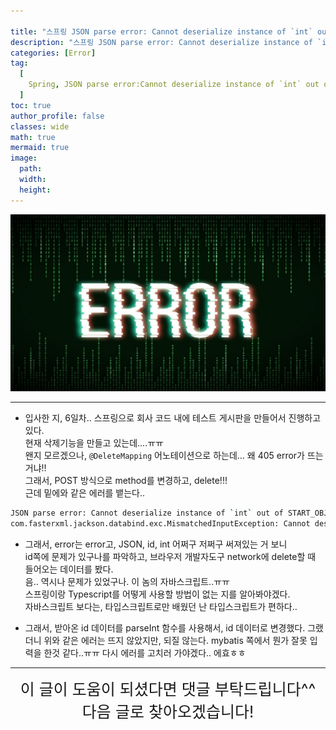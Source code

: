 ```yaml
---

title: "스프링 JSON parse error: Cannot deserialize instance of `int` out of START_OBJECT token; nested exception"
description: "스프링 JSON parse error: Cannot deserialize instance of `int` out of START_OBJECT token; nested exception"
categories: [Error]
tag:
  [
    Spring, JSON parse error:Cannot deserialize instance of `int` out of START_OBJECT token; nested exception, JSON, parse, error, Cannot, deserialize, instance, of, START_OBJECT, nested, exception
  ]
toc: true
author_profile: false
classes: wide
math: true
mermaid: true
image:
  path: 
  width: 
  height:
---
```


![](/assets/img/etc/error.png)

---

- 입사한 지, 6일차.. 스프링으로 회사 코드 내에 테스트 게시판을 만들어서 진행하고 있다.<br>
현재 삭제기능을 만들고 있는데....ㅠㅠ<br>
왠지 모르겠으나, `@DeleteMapping` 어노테이션으로 하는데... 왜 405 error가 뜨는거냐!!<br>
그래서, POST 방식으로 method를 변경하고, delete!!!<br>
근데 밑에와 같은 에러를 뱉는다..<br>

```bash
JSON parse error: Cannot deserialize instance of `int` out of START_OBJECT token; nested exception is 
com.fasterxml.jackson.databind.exc.MismatchedInputException: Cannot deserialize instance of `int` out of START_OBJECT token
```

- 그래서, error는 error고, JSON, id, int 어쩌구 저쩌구 써져있는 거 보니<br>
id쪽에 문제가 있구나를 파악하고, 브라우저 개발자도구 network에 delete할 때 들어오는 데이터를 봤다.<br>
음.. 역시나 문제가 있었구나. 이 놈의 자바스크립트..ㅠㅠ<br>
스프링이랑 Typescript를 어떻게 사용할 방법이 없는 지를 알아봐야겠다.<br>
자바스크립트 보다는, 타입스크립트로만 배웠던 난 타입스크립트가 편하다..

- 그래서, 받아온 id 데이터를 parseInt 함수를 사용해서, id 데이터로 변경했다.
그랬더니 위와 같은 에러는 뜨지 않았지만, 되질 않는다. mybatis 쪽에서 뭔가 잘못 입력을 한것 같다..ㅠㅠ
다시 에러를 고치러 가야겠다.. 에효ㅎㅎ

---

<div style="font-size:25px; text-align:center">
이 글이 도움이 되셨다면 댓글 부탁드립니다^^<br>
다음 글로 찾아오겠습니다!
</div>

